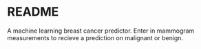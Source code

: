 # README

A machine learning breast cancer predictor. Enter in mammogram measurements to recieve a prediction on malignant or benign.

